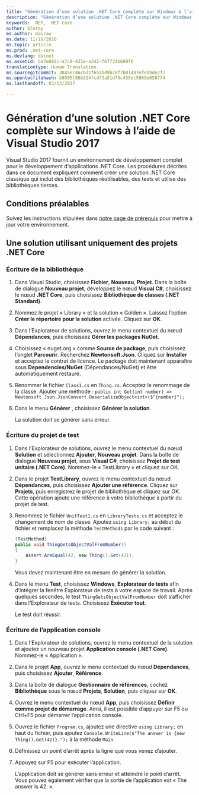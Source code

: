 ```yaml
---
title: "Génération d’une solution .NET Core complète sur Windows à l’aide de Visual Studio 2017 │ Microsoft Docs"
description: "Génération d’une solution .NET Core complète sur Windows à l’aide de Visual Studio 2017"
keywords: .NET, .NET Core
author: bleroy
ms.author: mairaw
ms.date: 11/16/2016
ms.topic: article
ms.prod: .net-core
ms.devlang: dotnet
ms.assetid: ba7e082c-a7c8-431e-a342-f67734b660f6
translationtype: Human Translation
ms.sourcegitcommit: 3845ec46cbd1f65abd9b78f7b81487efed9de2f2
ms.openlocfilehash: b8505f88b324fcdf3a51d75c455ec5869e058774
ms.lasthandoff: 03/13/2017

---
```


# <a name="building-a-complete-net-core-solution-on-windows-using-visual-studio-2017"></a>Génération d’une solution .NET Core complète sur Windows à l’aide de Visual Studio 2017

Visual Studio 2017 fournit un environnement de développement complet pour le développement d’applications .NET Core. Les procédures décrites dans ce document expliquent comment créer une solution .NET Core classique qui inclut des bibliothèques réutilisables, des tests et utilise des bibliothèques tierces. 

## <a name="prerequisites"></a>Conditions préalables

Suivez les instructions stipulées dans [notre page de prérequis](../windows-prerequisites.md) pour mettre à jour votre environnement.

## <a name="a-solution-using-only-net-core-projects"></a>Une solution utilisant uniquement des projets .NET Core

### <a name="writing-the-library"></a>Écriture de la bibliothèque

1. Dans Visual Studio, choisissez **Fichier**, **Nouveau**, **Projet**. Dans la boîte de dialogue **Nouveau projet**, développez le nœud **Visual C#**, choisissez le nœud **.NET Core**, puis choisissez **Bibliothèque de classes (.NET Standard)**. 

2. Nommez le projet « Library » et la solution « Golden ». Laissez l’option **Créer le répertoire pour la solution** activée. Cliquez sur **OK**.

3. Dans l’Explorateur de solutions, ouvrez le menu contextuel du nœud **Dépendances**, puis choisissez **Gérer les packages NuGet**.

4. Choisissez « nuget.org » comme **Source de package**, puis choisissez l’onglet **Parcourir**. Recherchez **Newtonsoft.Json**. Cliquez sur **Installer** et acceptez le contrat de licence. Le package doit maintenant apparaître sous **Dependencies/NuGet** (Dépendances/NuGet) et être automatiquement restauré.

5. Renommer le fichier `Class1.cs` en `Thing.cs`. Acceptez le renommage de la classe. Ajouter une méthode : `public int Get(int number) => Newtonsoft.Json.JsonConvert.DeserializeObject<int>($"{number}");`

7. Dans le menu **Générer** , choisissez **Générer la solution**.

   La solution doit se générer sans erreur.

### <a name="writing-the-test-project"></a>Écriture du projet de test

1. Dans l’Explorateur de solutions, ouvrez le menu contextuel du nœud **Solution** et sélectionnez **Ajouter**, **Nouveau projet**. Dans la boîte de dialogue **Nouveau projet**, sous **Visual C#**, choisissez **Projet de test unitaire (.NET Core)**. Nommez-le « TestLibrary » et cliquez sur OK. 

2. Dans le projet **TestLibrary**, ouvrez le menu contextuel du nœud **Dépendances**, puis choisissez **Ajouter une référence**. Cliquez sur **Projets**, puis enregistrez le projet de bibliothèque et cliquez sur OK. Cette opération ajoute une référence à votre bibliothèque à partir du projet de test.

3. Renommez le fichier `UnitTest1.cs` en `LibraryTests.cs` et acceptez le changement de nom de classe. Ajoutez `using Library;` au début du fichier et remplacez la méthode `TestMethod1` par le code suivant :
    ```csharp
    [TestMethod]
    public void ThingGetsObjectValFromNumber()
    {
        Assert.AreEqual(42, new Thing().Get(42));
    }
    ```

   Vous devez maintenant être en mesure de générer la solution. 
   
4. Dans le menu **Test**, choisissez **Windows**, **Explorateur de tests** afin d’intégrer la fenêtre Explorateur de tests à votre espace de travail. Après quelques secondes, le test `ThingGetsObjectValFromNumber` doit s’afficher dans l’Explorateur de tests. Choisissez **Exécuter tout**.
   
   Le test doit réussir.

### <a name="writing-the-console-app"></a>Écriture de l’application console

1. Dans l’Explorateur de solutions, ouvrez le menu contextuel de la solution et ajoutez un nouveau projet **Application console (.NET Core)**. Nommez-le « Application ».

2. Dans le projet **App**, ouvrez le menu contextuel du nœud **Dépendances**, puis choisissez **Ajouter**, **Référence**. 

3. Dans la boîte de dialogue **Gestionnaire de références**, cochez **Bibliothèque** sous le nœud **Projets**, **Solution**, puis cliquez sur **OK**.

6. Ouvrez le menu contextuel du nœud **App**, puis choisissez **Définir comme projet de démarrage**. Ainsi, il est possible d’appuyer sur F5 ou Ctrl+F5 pour démarrer l’application console.

7. Ouvrez le fichier `Program.cs`, ajoutez une directive `using Library;` en haut du fichier, puis ajoutez `Console.WriteLine($"The answer is {new Thing().Get(42)}.");` à la méthode `Main`.

8. Définissez un point d’arrêt après la ligne que vous venez d’ajouter.

9. Appuyez sur F5 pour exécuter l’application.

   L’application doit se générer sans erreur et atteindre le point d’arrêt. Vous pouvez également vérifier que la sortie de l’application est « The answer is 42. ».

